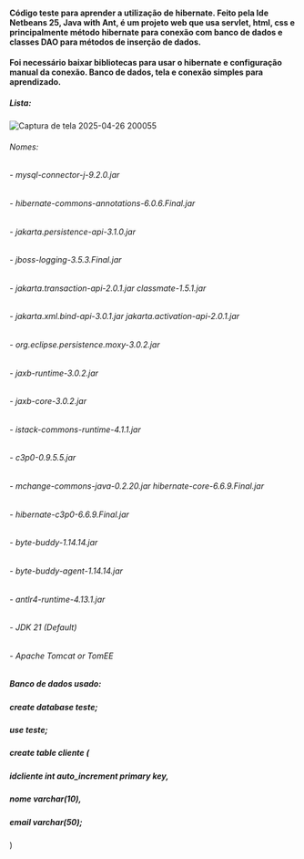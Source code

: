 #### Código teste para aprender a utilização de hibernate. Feito pela Ide Netbeans 25, Java with Ant, é um projeto web que usa servlet, html, css e principalmente método hibernate para conexão com banco de dados e classes DAO para métodos de inserção de dados.
#### Foi necessário baixar bibliotecas para usar o hibernate e configuração manual da conexão. Banco de dados, tela e conexão simples para aprendizado.

##### Lista: 
![Captura de tela 2025-04-26 200055](https://github.com/user-attachments/assets/a74d5379-8b44-4ad0-97e9-d895b8c88055)

###### Nomes: 
###### - mysql-connector-j-9.2.0.jar
###### - hibernate-commons-annotations-6.0.6.Final.jar
###### - jakarta.persistence-api-3.1.0.jar
###### - jboss-logging-3.5.3.Final.jar
###### - jakarta.transaction-api-2.0.1.jar classmate-1.5.1.jar
###### - jakarta.xml.bind-api-3.0.1.jar jakarta.activation-api-2.0.1.jar
###### - org.eclipse.persistence.moxy-3.0.2.jar
###### - jaxb-runtime-3.0.2.jar
###### - jaxb-core-3.0.2.jar
###### - istack-commons-runtime-4.1.1.jar
###### - c3p0-0.9.5.5.jar
###### - mchange-commons-java-0.2.20.jar hibernate-core-6.6.9.Final.jar
###### - hibernate-c3p0-6.6.9.Final.jar
###### - byte-buddy-1.14.14.jar
###### - byte-buddy-agent-1.14.14.jar
###### - antlr4-runtime-4.13.1.jar
###### - JDK 21 (Default)
###### - Apache Tomcat or TomEE

##### Banco de dados usado: 
##### create database teste;
##### use teste;
##### create table cliente (
#####	idcliente int auto_increment primary key,
#####    nome varchar(10),
#####    email varchar(50);
)
